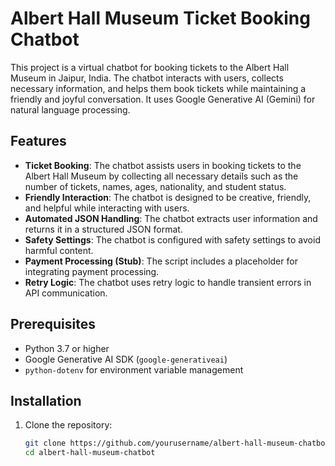 # Albert Hall Museum Ticket Booking Chatbot

This project is a virtual chatbot for booking tickets to the Albert Hall Museum in Jaipur, India. The chatbot interacts with users, collects necessary information, and helps them book tickets while maintaining a friendly and joyful conversation. It uses Google Generative AI (Gemini) for natural language processing.

## Features

- **Ticket Booking**: The chatbot assists users in booking tickets to the Albert Hall Museum by collecting all necessary details such as the number of tickets, names, ages, nationality, and student status.
- **Friendly Interaction**: The chatbot is designed to be creative, friendly, and helpful while interacting with users.
- **Automated JSON Handling**: The chatbot extracts user information and returns it in a structured JSON format.
- **Safety Settings**: The chatbot is configured with safety settings to avoid harmful content.
- **Payment Processing (Stub)**: The script includes a placeholder for integrating payment processing.
- **Retry Logic**: The chatbot uses retry logic to handle transient errors in API communication.

## Prerequisites

- Python 3.7 or higher
- Google Generative AI SDK (`google-generativeai`)
- `python-dotenv` for environment variable management

## Installation

1. Clone the repository:

   ```bash
   git clone https://github.com/yourusername/albert-hall-museum-chatbot.git
   cd albert-hall-museum-chatbot

